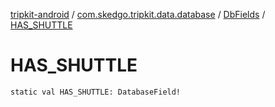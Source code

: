 [tripkit-android](../../index.md) / [com.skedgo.tripkit.data.database](../index.md) / [DbFields](index.md) / [HAS_SHUTTLE](./-h-a-s_-s-h-u-t-t-l-e.md)

# HAS_SHUTTLE

`static val HAS_SHUTTLE: DatabaseField!`